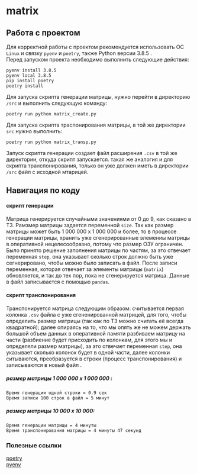 # matrix

## Работа с проектом
Для корректной работы с проектом рекомендуется использовать ОС `Linux` и связку `pyenv` и `poetry`, также Python версии 3.8.5 .    
Перед запуском проекта необходимо выполнить следующие действия:
```
pyenv install 3.8.5
pyenv local 3.8.5
pip install poetry
poetry install 
``` 

Для запуска скрипта генерации матрицы, нужно перейти в директорию `/src` и выполнить следующую команду:
```
poetry run python matrix_create.py
```
Для запуска скрипта траспонирования матрицы, в той же директории `src` нужно выполнить:
```
poetry run python matrix_transp.py
```

Запуск скрипта генерации создает файл расширения `.csv` в той же директории, откуда скрипт запускается. такая же аналогия и для скрипта транспонирования, только он уже должен иметь в директории `/src` файл с исходной мтарицей.


## Навигация по коду

#### скрипт генерации 
Матрица генерируется случайными значениями от 0 до 9, как сказано в ТЗ. Рамзмер матрицы задается переменной `size`. Так как размер матрицы может быть 1 000 000 x 1 000 000 и более, то в процессе генерации матрицы, хранить уже сгенерированные элемениы матрицы в оперативной нецелесообразно, потому что размер ОЗУ ограничен. Было принято решение заполнения матрицы по частям, за это отвечает переменная `step`, она указывает сколько строк должно быть уже сегнерировано, чтобы можно было записать в файл. После записи переменная, которая отвечает за элементы матрицы (`matrix`) обновляется, и так до тех пор, пока не сгенерируется матрица. Данные в файл записывается с помощью `pandas`.

#### скрипт транспонирования
Транспонируется матрица следующим образом: считывается первая колонка `.csv` файла с уже сгененированной матрицей, для того, чтобы определить размер матрицы (так как по ТЗ можно считать её всегда квадратной); далее опираясь на то, что мы опять же не можем держать большой объем данных в оперативной памяти разбиваем матрицу на части (разбиение будет присходить по колонкам, для этого мы и определяли размер матрицы), за это отвечает переменная `step`, она указывает сколько колонок будет в одной части, далее колонки ситываются, преобразуется в строки (процесс транспонирования) и записываются в новый файл .

##### размер матрицы 1 000 000 x 1 000 000 :  
```
Время генерации одной строки = 0.9 сек   
Время записи 100 строк в файл = 5 минут   
```

##### размер матрицы 10 000 x 10 000:   
```
Время генерации матрицы = 4 минуты  
Время транспонирования матрицы = 4 минуты 47 секунд   
```

### Полезные ссылки 
[poetry](https://github.com/python-poetry/poetry)  
[pyenv](https://github.com/pyenv/pyenv)
